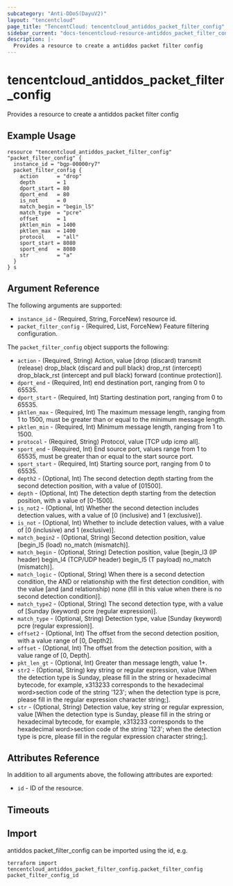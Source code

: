 ```yaml
---
subcategory: "Anti-DDoS(DayuV2)"
layout: "tencentcloud"
page_title: "TencentCloud: tencentcloud_antiddos_packet_filter_config"
sidebar_current: "docs-tencentcloud-resource-antiddos_packet_filter_config"
description: |-
  Provides a resource to create a antiddos packet filter config
---
```


# tencentcloud_antiddos_packet_filter_config

Provides a resource to create a antiddos packet filter config

## Example Usage

```hcl
resource "tencentcloud_antiddos_packet_filter_config" "packet_filter_config" {
  instance_id = "bgp-00000ry7"
  packet_filter_config {
    action      = "drop"
    depth       = 1
    dport_start = 80
    dport_end   = 80
    is_not      = 0
    match_begin = "begin_l5"
    match_type  = "pcre"
    offset      = 1
    pktlen_min  = 1400
    pktlen_max  = 1400
    protocol    = "all"
    sport_start = 8080
    sport_end   = 8080
    str         = "a"
  }
} s
```

## Argument Reference

The following arguments are supported:

* `instance_id` - (Required, String, ForceNew) resource id.
* `packet_filter_config` - (Required, List, ForceNew) Feature filtering configuration.

The `packet_filter_config` object supports the following:

* `action` - (Required, String) Action, value [drop (discard) transmit (release) drop_black (discard and pull black) drop_rst (intercept) drop_black_rst (intercept and pull black) forward (continue protection)].
* `dport_end` - (Required, Int) end destination port, ranging from 0 to 65535.
* `dport_start` - (Required, Int) Starting destination port, ranging from 0 to 65535.
* `pktlen_max` - (Required, Int) The maximum message length, ranging from 1 to 1500, must be greater than or equal to the minimum message length.
* `pktlen_min` - (Required, Int) Minimum message length, ranging from 1 to 1500.
* `protocol` - (Required, String) Protocol, value [TCP udp icmp all].
* `sport_end` - (Required, Int) End source port, values range from 1 to 65535, must be greater than or equal to the start source port.
* `sport_start` - (Required, Int) Starting source port, ranging from 0 to 65535.
* `depth2` - (Optional, Int) The second detection depth starting from the second detection position, with a value of [01500].
* `depth` - (Optional, Int) The detection depth starting from the detection position, with a value of [0-1500].
* `is_not2` - (Optional, Int) Whether the second detection includes detection values, with a value of [0 (inclusive) and 1 (exclusive)].
* `is_not` - (Optional, Int) Whether to include detection values, with a value of [0 (inclusive) and 1 (exclusive)].
* `match_begin2` - (Optional, String) Second detection position, value [begin_l5 (load) no_match (mismatch)].
* `match_begin` - (Optional, String) Detection position, value [begin_l3 (IP header) begin_l4 (TCP/UDP header) begin_l5 (T payload) no_match (mismatch)].
* `match_logic` - (Optional, String) When there is a second detection condition, the AND or relationship with the first detection condition, with the value [and (and relationship) none (fill in this value when there is no second detection condition)].
* `match_type2` - (Optional, String) The second detection type, with a value of [Sunday (keyword) pcre (regular expression)].
* `match_type` - (Optional, String) Detection type, value [Sunday (keyword) pcre (regular expression)].
* `offset2` - (Optional, Int) The offset from the second detection position, with a value range of [0, Depth2].
* `offset` - (Optional, Int) The offset from the detection position, with a value range of [0, Depth].
* `pkt_len_gt` - (Optional, Int) Greater than message length, value 1+.
* `str2` - (Optional, String) key string or regular expression, value [When the detection type is Sunday, please fill in the string or hexadecimal bytecode, for example, x313233 corresponds to the hexadecimal word&gt;section code of the string &#39;123&#39;; when the detection type is pcre, please fill in the regular expression character string;].
* `str` - (Optional, String) Detection value, key string or regular expression, value [When the detection type is Sunday, please fill in the string or hexadecimal bytecode, for example, x313233 corresponds to the hexadecimal word&gt;section code of the string &#39;123&#39;; when the detection type is pcre, please fill in the regular expression character string;].

## Attributes Reference

In addition to all arguments above, the following attributes are exported:

* `id` - ID of the resource.



## Timeouts

<no value>


## Import

antiddos packet_filter_config can be imported using the id, e.g.

```
terraform import tencentcloud_antiddos_packet_filter_config.packet_filter_config packet_filter_config_id
```

